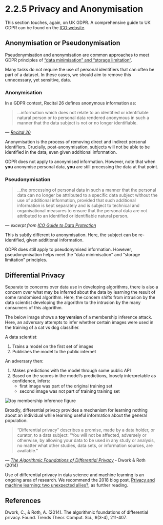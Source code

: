 # 2.2.5 Privacy and Anonymisation

This section touches, again, on UK GDPR. A comprehensive guide to UK
GDPR can be found on the [ICO
website](https://ico.org.uk/for-organisations/guide-to-data-protection/guide-to-the-general-data-protection-regulation-gdpr/).

## Anonymisation or Pseudonymisation

Pseudonymisation and anonymisation are common approaches to meet GDPR
principles of [“data minimisation” and “storage
limitation”](https://www.privacy-regulation.eu/en/article-5-principles-relating-to-processing-of-personal-data-GDPR.htm).

Many tasks do not require the use of personal identifiers that can often
be part of a dataset. In these cases, we should aim to remove this
unnecessary, yet sensitive, data.

### Anonymisation

In a GDPR context, Recital 26 defines anonymous information as:

> …information which does not relate to an identified or identifiable
natural person or to personal data rendered anonymous in such a manner
that the data subject is not or no longer identifiable.

— *[Recital
26](https://www.privacy-regulation.eu/en/recital-26-GDPR.htm)*

Anonymisation is the process of removing direct and indirect personal
identifiers. Crucially, post-anonymisation, subjects will not be able to
be identified in the data, even given additional information.

GDPR does not apply to anonymised information. However, note that when
**you** anonymise personal data, **you** are still processing the data
at that point.

### Pseudonymisation

> …the processing of personal data in such a manner that the personal
> data can no longer be attributed to a specific data subject without
> the use of additional information, provided that such additional
> information is kept separately and is subject to technical and
> organisational measures to ensure that the personal data are not
> attributed to an identified or identifiable natural person.

— *excerpt from [ICO Guide to Data
Protection](https://ico.org.uk/for-organisations/guide-to-data-protection/guide-to-the-general-data-protection-regulation-gdpr/what-is-personal-data/what-is-personal-data/#pd4)*

This is subtly different to anonymisation. Here, the subject can be
re-identified, given additional information.

GDPR does still apply to pseudonymised information. However,
pseudonymisation helps meet the “data minimisation” and “storage
limitation” principles.

## Differential Privacy

Separate to concerns over data use in developing algorithms, there is
also a concern over what may be inferred about the data by learning the
result of some randomised algorithm. Here, the concern shifts from
intrusion by the data scientist developing the algorithm to the
intrusion by the many consumers of this algorithm.

The below image shows a **toy version** of a membership inference
attack. Here, an adversary attempts to infer whether certain images were
used in the training of a cat vs dog classifier.

A data scientist:

1. Trains a model on the first set of images
2. Publishes the model to the public internet

An adversary then:

1.  Makes predictions with the model through some public API
2.  Based on the scores in the model’s predictions, loosely
    interpretable as confidence, infers:
    -   first image was part of the original training set
    -   second image was not part of training training set

![toy membership inference figure](https://i.imgur.com/ujb8iPk.jpg)

Broadly, differential privacy provides a mechanism for learning nothing
about an individual while learning useful information about the general
population.

> “Differential privacy” describes a promise, made by a data holder, or
> curator, to a data subject: “You will not be affected, adversely or
> otherwise, by allowing your data to be used in any study or analysis,
> no matter what other studies, data sets, or information sources, are
> available.”

— *[The Algorithmic Foundations of Differential
Privacy](https://www.tau.ac.il/~saharon/BigData2018/privacybook.pdf)* -
Dwork & Roth (2014)

Use of differential privacy in data science and machine learning is an
ongoing area of research. We recommend the 2018 blog post, [Privacy and
machine learning: two unexpected
allies?](http://www.cleverhans.io/privacy/2018/04/29/privacy-and-machine-learning.html),
as further reading.

## References

Dwork, C., & Roth, A. (2014). The algorithmic foundations of
differential privacy. Found. Trends Theor. Comput. Sci., 9(3-4),
211-407.
